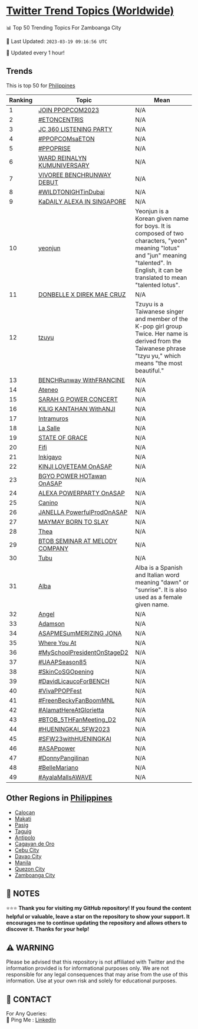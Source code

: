 [Twitter Trend Topics (Worldwide)](https://github.com/ErcinDedeoglu/Twitter-Trend-Topics)
==========


📊 Top 50 Trending Topics For Zamboanga City

📆 Last Updated: `2023-03-19 09:16:56 UTC`

🔧 Updated every 1 hour!


## Trends

This is top 50 for [Philippines](</Philippines>)

| Ranking | Topic | Mean |
| ------- | ------------ | ------------ |
| 1 | [JOIN PPOPCOM2023](http://twitter.com/search?q=JOIN+PPOPCOM2023) | N/A |
| 2 | [#ETONCENTRIS](http://twitter.com/search?q=%23ETONCENTRIS) | N/A |
| 3 | [JC 360 LISTENING PARTY](http://twitter.com/search?q=JC+360+LISTENING+PARTY) | N/A |
| 4 | [#PPOPCOMsaETON](http://twitter.com/search?q=%23PPOPCOMsaETON) | N/A |
| 5 | [#PPOPRISE](http://twitter.com/search?q=%23PPOPRISE) | N/A |
| 6 | [WARD REINALYN KUMUNIVERSARY](http://twitter.com/search?q=WARD+REINALYN+KUMUNIVERSARY) | N/A |
| 7 | [VIVOREE BENCHRUNWAY DEBUT](http://twitter.com/search?q=VIVOREE+BENCHRUNWAY+DEBUT) | N/A |
| 8 | [#WILDTONIGHTinDubai](http://twitter.com/search?q=%23WILDTONIGHTinDubai) | N/A |
| 9 | [KaDAILY ALEXA IN SINGAPORE](http://twitter.com/search?q=KaDAILY+ALEXA+IN+SINGAPORE) | N/A |
| 10 | [yeonjun](http://twitter.com/search?q=yeonjun) | Yeonjun is a Korean given name for boys. It is composed of two characters, "yeon" meaning "lotus" and "jun" meaning "talented". In English, it can be translated to mean "talented lotus". |
| 11 | [DONBELLE X DIREK MAE CRUZ](http://twitter.com/search?q=DONBELLE+X+DIREK+MAE+CRUZ) | N/A |
| 12 | [tzuyu](http://twitter.com/search?q=tzuyu) | Tzuyu is a Taiwanese singer and member of the K-pop girl group Twice. Her name is derived from the Taiwanese phrase "tzyu yu," which means "the most beautiful." |
| 13 | [BENCHRunway WithFRANCINE](http://twitter.com/search?q=BENCHRunway+WithFRANCINE) | N/A |
| 14 | [Ateneo](http://twitter.com/search?q=Ateneo) | N/A |
| 15 | [SARAH G POWER CONCERT](http://twitter.com/search?q=SARAH+G+POWER+CONCERT) | N/A |
| 16 | [KILIG KANTAHAN WithANJI](http://twitter.com/search?q=KILIG+KANTAHAN+WithANJI) | N/A |
| 17 | [Intramuros](http://twitter.com/search?q=Intramuros) | N/A |
| 18 | [La Salle](http://twitter.com/search?q=La+Salle) | N/A |
| 19 | [STATE OF GRACE](http://twitter.com/search?q=STATE+OF+GRACE) | N/A |
| 20 | [Fifi](http://twitter.com/search?q=Fifi) | N/A |
| 21 | [Inkigayo](http://twitter.com/search?q=Inkigayo) | N/A |
| 22 | [KINJI LOVETEAM OnASAP](http://twitter.com/search?q=KINJI+LOVETEAM+OnASAP) | N/A |
| 23 | [BGYO POWER HOTawan OnASAP](http://twitter.com/search?q=BGYO+POWER+HOTawan+OnASAP) | N/A |
| 24 | [ALEXA POWERPARTY OnASAP](http://twitter.com/search?q=ALEXA+POWERPARTY+OnASAP) | N/A |
| 25 | [Canino](http://twitter.com/search?q=Canino) | N/A |
| 26 | [JANELLA PowerfulProdOnASAP](http://twitter.com/search?q=JANELLA+PowerfulProdOnASAP) | N/A |
| 27 | [MAYMAY BORN TO SLAY](http://twitter.com/search?q=MAYMAY+BORN+TO+SLAY) | N/A |
| 28 | [Thea](http://twitter.com/search?q=Thea) | N/A |
| 29 | [BTOB SEMINAR AT MELODY COMPANY](http://twitter.com/search?q=BTOB+SEMINAR+AT+MELODY+COMPANY) | N/A |
| 30 | [Tubu](http://twitter.com/search?q=Tubu) | N/A |
| 31 | [Alba](http://twitter.com/search?q=Alba) | Alba is a Spanish and Italian word meaning "dawn" or "sunrise". It is also used as a female given name. |
| 32 | [Angel](http://twitter.com/search?q=Angel) | N/A |
| 33 | [Adamson](http://twitter.com/search?q=Adamson) | N/A |
| 34 | [ASAPMESumMERIZING JONA](http://twitter.com/search?q=ASAPMESumMERIZING+JONA) | N/A |
| 35 | [Where You At](http://twitter.com/search?q=Where+You+At) | N/A |
| 36 | [#MySchoolPresidentOnStageD2](http://twitter.com/search?q=%23MySchoolPresidentOnStageD2) | N/A |
| 37 | [#UAAPSeason85](http://twitter.com/search?q=%23UAAPSeason85) | N/A |
| 38 | [#SkinCoSGOpening](http://twitter.com/search?q=%23SkinCoSGOpening) | N/A |
| 39 | [#DavidLicaucoForBENCH](http://twitter.com/search?q=%23DavidLicaucoForBENCH) | N/A |
| 40 | [#VivaPPOPFest](http://twitter.com/search?q=%23VivaPPOPFest) | N/A |
| 41 | [#FreenBeckyFanBoomMNL](http://twitter.com/search?q=%23FreenBeckyFanBoomMNL) | N/A |
| 42 | [#AlamatHereAtGlorietta](http://twitter.com/search?q=%23AlamatHereAtGlorietta) | N/A |
| 43 | [#BTOB_5THFanMeeting_D2](http://twitter.com/search?q=%23BTOB_5THFanMeeting_D2) | N/A |
| 44 | [#HUENINGKAI_SFW2023](http://twitter.com/search?q=%23HUENINGKAI_SFW2023) | N/A |
| 45 | [#SFW23withHUENINGKAI](http://twitter.com/search?q=%23SFW23withHUENINGKAI) | N/A |
| 46 | [#ASAPpower](http://twitter.com/search?q=%23ASAPpower) | N/A |
| 47 | [#DonnyPangilinan](http://twitter.com/search?q=%23DonnyPangilinan) | N/A |
| 48 | [#BelleMariano](http://twitter.com/search?q=%23BelleMariano) | N/A |
| 49 | [#AyalaMallsAWAVE](http://twitter.com/search?q=%23AyalaMallsAWAVE) | N/A |



## Other Regions in [Philippines](</Philippines>)

* [Calocan](</Philippines/Calocan.md>)
* [Makati](</Philippines/Makati.md>)
* [Pasig](</Philippines/Pasig.md>)
* [Taguig](</Philippines/Taguig.md>)
* [Antipolo](</Philippines/Antipolo.md>)
* [Cagayan de Oro](</Philippines/Cagayan de Oro.md>)
* [Cebu City](</Philippines/Cebu City.md>)
* [Davao City](</Philippines/Davao City.md>)
* [Manila](</Philippines/Manila.md>)
* [Quezon City](</Philippines/Quezon City.md>)
* [Zamboanga City](</Philippines/Zamboanga City.md>)



## 📝 NOTES

⭐⭐⭐ **Thank you for visiting my GitHub repository! If you found the content helpful or valuable, leave a star on the repository to show your support. It encourages me to continue updating the repository and allows others to discover it. Thanks for your help!**


## ⚠️ WARNING

Please be advised that this repository is not affiliated with Twitter and the information provided is for informational purposes only. We are not responsible for any legal consequences that may arise from the use of this information. Use at your own risk and solely for educational purposes.


## 📨 CONTACT

 For Any Queries:  
            🏓 Ping Me : [LinkedIn](https://www.linkedin.com/in/ercindedeoglu/)
